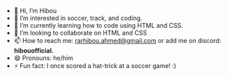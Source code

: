 - 👋 Hi, I’m Hibou
- 👀 I’m interested in soccer, track, and coding.
- 🌱 I’m currently learning how to code using HTML and CSS.
- 💞️ I’m looking to collaborate on HTML and CSS
- 📫 How to reach me: rarhibou.ahmed@gmail.com or add me on discord: **hibouofficial.**
- 😄 Pronouns: he/him
- ⚡ Fun fact: I once scored a hat-trick at a soccer game! :)

<!---
HibouOfficial/HibouOfficial is a ✨ special ✨ repository because its `README.md` (this file) appears on your GitHub profile.
You can click the Preview link to take a look at your changes.
--->
